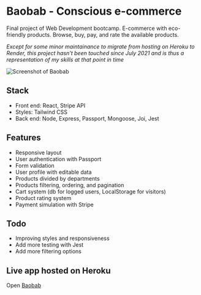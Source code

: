 # Baobab - Conscious e-commerce
Final project of Web Development bootcamp. E-commerce with eco-friendly products. Browse, buy, pay, and rate the available products.

_Except for some minor maintainance to migrate from hosting on Heroku to Render, this project hasn't been touched since July 2021 and is thus a representation of my skills at that point in time_

![Screenshot of Baobab](https://res.cloudinary.com/ngasco/image/upload/v1641754569/baobab_preview_xaratt.png "Screenshot of Baobab")

## Stack
- Front end: React, Stripe API
- Styles: Tailwind CSS
- Back end: Node, Express, Passport, Mongoose, Joi, Jest

## Features
- Responsive layout 
- User authentication with Passport
- Form validation
- User profile with editable data
- Products divided by departments
- Products filtering, ordering, and pagination
- Cart system (db for logged users, LocalStorage for visitors)
- Product rating system
- Payment simulation with Stripe

## Todo
- Improving styles and responsiveness
- Add more testing with Jest
- Add more filtering options

## Live app hosted on Heroku
Open [Baobab](https://baobab-shopping.herokuapp.com/)
